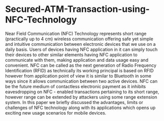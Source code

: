 # Secured-ATM-Transaction-using-NFC-Technology
Near Field Communication (NFC) Technology represents short range (practically up to 4 cm) wireless communication offering safe yet simple and intuitive communication between electronic devices that we use on a daily basis. Users of devices having NFC application in it can simply touch their devices to other similar elements having NFC application to communicate with them, making application and data usage easy and convenient. NFC can be called as the next generation of Radio Frequency Identification (RFID) as technically its working principal is based on RFID however from application point of view it is similar to Bluetooth in some ways since it allows communication between two active devices. NFC can be the future medium of contactless electronic payment as it inhibits eavesdropping on NFC - enabled transactions pertaining to its short range, however range can be extended by attackers using some range extension system. In this paper we briefly discussed the advantages, limits or challenges of NFC technology along with its applications which opens up exciting new usage scenarios for mobile devices.
